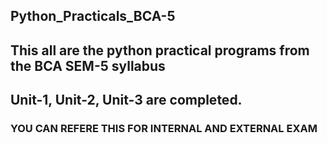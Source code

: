 ## Python_Practicals_BCA-5
## This all are the python practical programs from the BCA SEM-5 syllabus
## Unit-1, Unit-2, Unit-3 are completed.
### YOU CAN REFERE THIS FOR INTERNAL AND EXTERNAL EXAM
